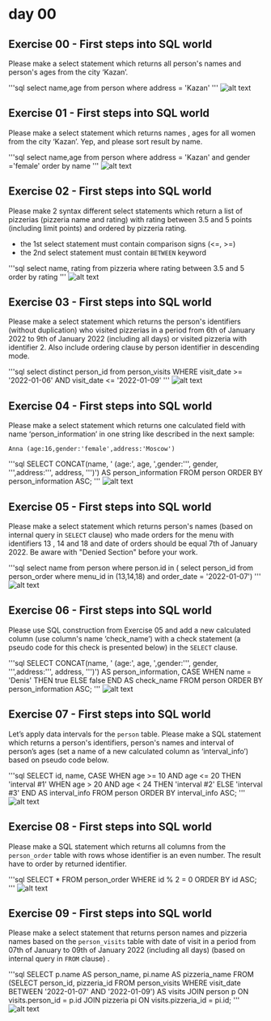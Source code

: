 # day 00
## Exercise 00 - First steps into SQL world

Please make a select statement which returns all person's names and person's ages from the city ‘Kazan’.

'''sql
select name,age from person
where address = 'Kazan'
'''
![alt text](0.png)

## Exercise 01 - First steps into SQL world

Please make a select statement which returns names , ages for all women from the city ‘Kazan’. Yep, and please sort result by name.

'''sql
select name,age from person
where address = 'Kazan' and gender ='female'
order by name
'''
![alt text](image-1.png)

## Exercise 02 - First steps into SQL world

Please make 2 syntax different select statements which return a list of pizzerias (pizzeria name and rating) with rating between 3.5 and 5 points (including limit points) and ordered by pizzeria rating.
- the 1st select statement must contain comparison signs  (<=, >=)
- the 2nd select statement must contain `BETWEEN` keyword

'''sql
select name, rating from pizzeria
where rating between 3.5 and 5
order by rating
'''
![alt text](image-2.png)

## Exercise 03 - First steps into SQL world

Please make a select statement which returns the person's identifiers (without duplication) who visited pizzerias in a period from 6th of January 2022 to 9th of January 2022 (including all days) or visited pizzeria with identifier 2. Also include ordering clause by person identifier in descending mode.

'''sql
select distinct person_id from person_visits
WHERE visit_date >= '2022-01-06' AND visit_date <= '2022-01-09'
'''
![alt text](image-3.png)

## Exercise 04 - First steps into SQL world

Please make a select statement which returns one calculated field with name ‘person_information’ in one string like described in the next sample:

`Anna (age:16,gender:'female',address:'Moscow')`

'''sql
SELECT 
    CONCAT(name, ' (age:', age, ',gender:''', gender, ''',address:''', address, ''')') AS person_information
FROM 
    person
ORDER BY 
    person_information ASC;
'''
![alt text](image-7.png)    


## Exercise 05 - First steps into SQL world

Please make a select statement which returns person's names (based on internal query in `SELECT` clause) who made orders for the menu with identifiers 13 , 14 and 18 and date of orders should be equal 7th of January 2022. Be aware with "Denied Section" before your work.

'''sql
select name 
from person
where person.id in (
select person_id
from person_order
where menu_id in (13,14,18) and order_date = '2022-01-07')
'''
![alt text](image-4.png)

## Exercise 06 - First steps into SQL world

Please use SQL construction from Exercise 05 and add a new calculated column (use column's name ‘check_name’) with a check statement (a pseudo code for this check is presented below) in the `SELECT` clause.

'''sql
SELECT 
    CONCAT(name, ' (age:', age, ',gender:''', gender, ''',address:''', address, ''')') AS person_information,
    CASE 
        WHEN name = 'Denis' THEN true
        ELSE false
    END AS check_name
FROM 
    person
ORDER BY 
    person_information ASC;
'''
![alt text](image-5.png)    

## Exercise 07 - First steps into SQL world

Let’s apply data intervals for the `person` table. 
Please make a SQL statement which returns a person's identifiers, person's names and interval of person’s ages (set a name of a new calculated column as ‘interval_info’) based on pseudo code below.

'''sql
SELECT 
    id,
    name,
    CASE 
        WHEN age >= 10 AND age <= 20 THEN 'interval #1'
        WHEN age > 20 AND age < 24 THEN 'interval #2'
        ELSE 'interval #3'
    END AS interval_info
FROM 
    person
ORDER BY 
    interval_info ASC;
'''
![alt text](image-6.png)    

## Exercise 08 - First steps into SQL world

Please make a SQL statement which returns all columns from the `person_order` table with rows whose identifier is an even number. The result have to order by returned identifier.

'''sql
SELECT *
FROM person_order
WHERE id % 2 = 0
ORDER BY id ASC;
'''
![alt text](image-8.png)

## Exercise 09 - First steps into SQL world

Please make a select statement that returns person names and pizzeria names based on the `person_visits` table with date of visit in a period from 07th of January to 09th of January 2022 (including all days) (based on internal query in `FROM` clause) .

'''sql
SELECT 
    p.name AS person_name,
    pi.name AS pizzeria_name
FROM 
    (SELECT person_id, pizzeria_id 
     FROM person_visits 
     WHERE visit_date BETWEEN '2022-01-07' AND '2022-01-09') AS visits
JOIN 
    person p ON visits.person_id = p.id
JOIN 
    pizzeria pi ON visits.pizzeria_id = pi.id;
'''
![alt text](image.png)    


